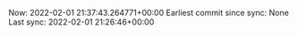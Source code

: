 Now: 2022-02-01 21:37:43.264771+00:00 Earliest commit since sync: None Last sync: 2022-02-01 21:26:46+00:00
